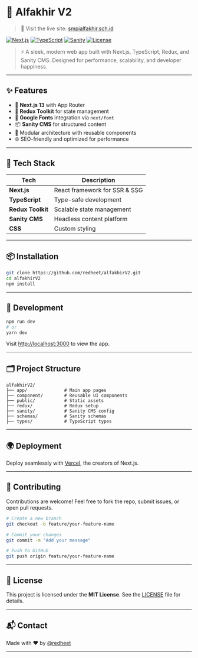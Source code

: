 # 🚀 Alfakhir V2

> 🏫 Visit the live site: [smpialfakhir.sch.id](https://smpialfakhir.sch.id)

[![Next.js](https://img.shields.io/badge/Next.js-13-blue?logo=next.js)](https://nextjs.org/)
[![TypeScript](https://img.shields.io/badge/TypeScript-4.x-blue?logo=typescript)](https://www.typescriptlang.org/)
[![Sanity](https://img.shields.io/badge/Sanity-CMS-red?logo=sanity)](https://www.sanity.io/)
[![License](https://img.shields.io/badge/License-MIT-green.svg)](#license)

> ⚡ A sleek, modern web app built with Next.js, TypeScript, Redux, and Sanity CMS. Designed for performance, scalability, and developer happiness.

---

## ✨ Features

- 🚀 **Next.js 13** with App Router
- 🧠 **Redux Toolkit** for state management
- 🎨 **Google Fonts** integration via `next/font`
- 📦 **Sanity CMS** for structured content
- 🧱 Modular architecture with reusable components
- 🌐 SEO-friendly and optimized for performance

---

## 🧰 Tech Stack

| Tech        | Description                  |
|-------------|------------------------------|
| **Next.js** | React framework for SSR & SSG |
| **TypeScript** | Type-safe development       |
| **Redux Toolkit** | Scalable state management |
| **Sanity CMS** | Headless content platform   |
| **CSS**     | Custom styling                |

---

## 📦 Installation

```bash
git clone https://github.com/redheet/alfakhirV2.git
cd alfakhirV2
npm install
```

---

## 🧪 Development

```bash
npm run dev
# or
yarn dev
```

Visit [http://localhost:3000](http://localhost:3000) to view the app.

---

## 🗂️ Project Structure

```
alfakhirV2/
├── app/              # Main app pages
├── component/        # Reusable UI components
├── public/           # Static assets
├── redux/            # Redux setup
├── sanity/           # Sanity CMS config
├── schemas/          # Sanity schemas
├── types/            # TypeScript types
```

---

## 🌍 Deployment

Deploy seamlessly with [Vercel](https://vercel.com), the creators of Next.js.

---

## 🤝 Contributing

Contributions are welcome! Feel free to fork the repo, submit issues, or open pull requests.

```bash
# Create a new branch
git checkout -b feature/your-feature-name

# Commit your changes
git commit -m "Add your message"

# Push to GitHub
git push origin feature/your-feature-name
```

---

## 📄 License

This project is licensed under the **MIT License**. See the [LICENSE](LICENSE) file for details.

---

## 📬 Contact

Made with ❤️ by [@redheet](https://github.com/redheet)

---
